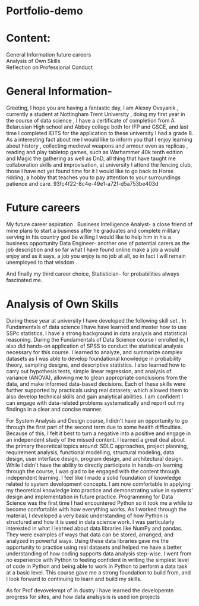 # Portfolio-demo

# Content:
General Information	
future careers  
Analysis of Own Skills  
Reflection on Professional Conduct
# General Information-
Greeting, I hope you are having a fantastic day, I am Alexey Ovsyanik , currently a student at Nottingham Trent University , doing my first year in the course of data science , I have a certificate of completion from A Belarusian High school and Abbey college  both for IFP and GSCE, and last time I completed IElTS for the  application to these university I had a grade 8. As a interesting fact about me I would like to inform you that I enjoy learning about history , collecting medieval weapons and armour even as replicas , reading and play tabletop games, such as Warhammer 40k tenth edition and Magic the gathering as well as DnD, all thing that have taught me collaboration skills and improvisation, at university I attend the fencing club, those I have not yet found time for it I would like to go back to Horse ridding, a hobby that teaches you to pay attention to your surroundings patience and care. 
93fc4f22-8c4e-49e1-a72f-d5a753be403d

# Future careers  
My future career aspiration .
Business Intelligence Analyst- a close friend of mine plans to start a business after he graduates and complete military serving in his country god be willing I would like to help him in his a business opportunity 
Data Engineer- another one of potential carers as the job description and so far what I have found online make a job a would enjoy and as it says, a job you enjoy is no job at all, so in fact I will remain unemployed to that wisdom .

And finally my third career choice, Statistician- for probabilities always fascinated me.


# Analysis of Own Skills  
During these year at university I have developed the following skill set . 
In Fundamentals of data science I have have learned and master how to use SSPc statistics, I have a strong background in data analysis and statistical reasoning. During the Fundamentals of Data Science course I enrolled in, I also did hands-on application of SPSS to conduct the statistical analysis necessary for this course. I learned to analyze, and summarize complex datasets as I was able to develop foundational knowledge in probability theory, sampling designs, and descriptive statistics. I also learned how to carry out hypothesis tests, simple linear regression, and analysis of variance (ANOVA), allowing me to glean appropriate conclusions from the data, and make informed data-based decisions. Each of these skills were further supported by practicals using real datasets; which allowed them to also develop technical skills and gain analytical abilities. I am confident I can engage with data-related problems systematically and report out my findings in a clear and concise manner.

For System Analysis and Design course, I didn't have an opportunity to go through the first part of the second term due to some health difficulties. Because of this, I felt it best to turn a negative into a positive and engage in an independent study of the missed content. I learned a great deal about the primary theoretical topics around: SDLC approaches, project planning, requirement analysis, functional modelling, structural modeling, data design, user interface design, program design, and architectural design. While I didn't have the ability to directly participate in hands-on learning through the course, I was glad to be engaged with the content through independent learning. I feel like I made a solid foundation of knowledge related to system development concepts. I am now comfortable in applying my theoretical knowledge into practice and demonstrating value in systems' design and implementation in future practice.
Programming for Data Science was the first time I had encountered Python so it took me a while to become comfortable with how everything works. As I worked through the material, I developed a very basic understanding of how Python is structured and how it is used in data science work. I was particularly interested in what I learned about data libraries like NumPy and pandas. They were examples of ways that data can be stored, arranged, and analyzed in powerful ways. Using these data libraries gave me the opportunity to practice using real datasets and helped me have a better understanding of how coding supports data analysis step-wise. I went from no experience with Python to feeling confident in writing the simplest level of code in Python and being able to work in Python to perform a data task at a basic level. This course gave me a strong foundation to build from, and I look forward to continuing to learn and build my skills.

As for Prof devovelempt of in dustry i have  learned the developemtn progress for sites, and how data analsysiis is used ion projects 


